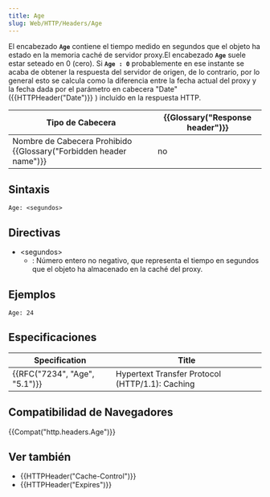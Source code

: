 ```yaml
---
title: Age
slug: Web/HTTP/Headers/Age
---
```


El encabezado **`Age`** contiene el tiempo medido en segundos que el objeto ha estado en la memoria caché de servidor proxy.El encabezado **`Age`** suele estar seteado en 0 (cero). Si **`Age : 0`** probablemente en ese instante se acaba de obtener la respuesta del servidor de origen, de lo contrario, por lo general esto se calcula como la diferencia entre la fecha actual del proxy y la fecha dada por el parámetro en cabecera "Date" ({{HTTPHeader("Date")}} ) incluído en la respuesta HTTP.

| Tipo de Cabecera                                                              | {{Glossary("Response header")}} |
| ----------------------------------------------------------------------------- | ---------------------------------------- |
| Nombre de Cabecera Prohibido {{Glossary("Forbidden header name")}} | no                                       |

## Sintaxis

```
Age: <segundos>
```

## Directivas

- \<segundos>
  - : Número entero no negativo, que representa el tiempo en segundos que el objeto ha almacenado en la caché del proxy.

## Ejemplos

```
Age: 24
```

## Especificaciones

| Specification                            | Title                                           |
| ---------------------------------------- | ----------------------------------------------- |
| {{RFC("7234", "Age", "5.1")}} | Hypertext Transfer Protocol (HTTP/1.1): Caching |

## Compatibilidad de Navegadores

{{Compat("http.headers.Age")}}

## Ver también

- {{HTTPHeader("Cache-Control")}}
- {{HTTPHeader("Expires")}}
